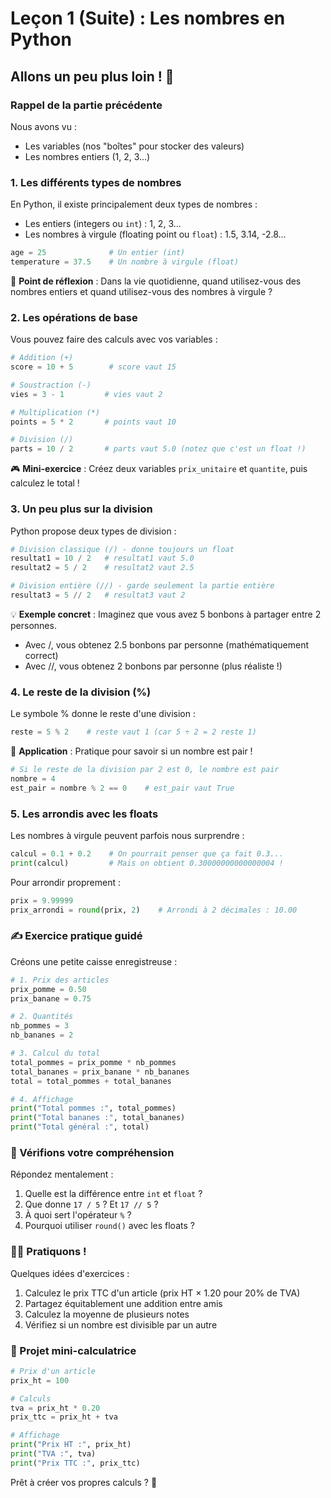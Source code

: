 # Leçon 1 (Suite) : Les nombres en Python

## Allons un peu plus loin ! 🚀

### Rappel de la partie précédente

Nous avons vu :

- Les variables (nos "boîtes" pour stocker des valeurs)
- Les nombres entiers (1, 2, 3...)

### 1. Les différents types de nombres

En Python, il existe principalement deux types de nombres :

- Les entiers (integers ou `int`) : 1, 2, 3...
- Les nombres à virgule (floating point ou `float`) : 1.5, 3.14, -2.8...

```python
age = 25              # Un entier (int)
temperature = 37.5    # Un nombre à virgule (float)
```

🤔 **Point de réflexion** : Dans la vie quotidienne, quand utilisez-vous des nombres entiers et quand utilisez-vous des nombres à virgule ?

### 2. Les opérations de base

Vous pouvez faire des calculs avec vos variables :

```python
# Addition (+)
score = 10 + 5        # score vaut 15

# Soustraction (-)
vies = 3 - 1         # vies vaut 2

# Multiplication (*)
points = 5 * 2       # points vaut 10

# Division (/)
parts = 10 / 2       # parts vaut 5.0 (notez que c'est un float !)
```

🎮 **Mini-exercice** : Créez deux variables `prix_unitaire` et `quantite`, puis calculez le total !

### 3. Un peu plus sur la division

Python propose deux types de division :

```python
# Division classique (/) - donne toujours un float
resultat1 = 10 / 2   # resultat1 vaut 5.0
resultat2 = 5 / 2    # resultat2 vaut 2.5

# Division entière (//) - garde seulement la partie entière
resultat3 = 5 // 2   # resultat3 vaut 2
```

💡 **Exemple concret** : Imaginez que vous avez 5 bonbons à partager entre 2 personnes.

- Avec /, vous obtenez 2.5 bonbons par personne (mathématiquement correct)
- Avec //, vous obtenez 2 bonbons par personne (plus réaliste !)

### 4. Le reste de la division (%)

Le symbole % donne le reste d'une division :

```python
reste = 5 % 2    # reste vaut 1 (car 5 ÷ 2 = 2 reste 1)
```

🎯 **Application** : Pratique pour savoir si un nombre est pair !

```python
# Si le reste de la division par 2 est 0, le nombre est pair
nombre = 4
est_pair = nombre % 2 == 0    # est_pair vaut True
```

### 5. Les arrondis avec les floats

Les nombres à virgule peuvent parfois nous surprendre :

```python
calcul = 0.1 + 0.2    # On pourrait penser que ça fait 0.3...
print(calcul)         # Mais on obtient 0.30000000000000004 !
```

Pour arrondir proprement :

```python
prix = 9.99999
prix_arrondi = round(prix, 2)    # Arrondi à 2 décimales : 10.00
```

### ✍️ Exercice pratique guidé

Créons une petite caisse enregistreuse :

```python
# 1. Prix des articles
prix_pomme = 0.50
prix_banane = 0.75

# 2. Quantités
nb_pommes = 3
nb_bananes = 2

# 3. Calcul du total
total_pommes = prix_pomme * nb_pommes
total_bananes = prix_banane * nb_bananes
total = total_pommes + total_bananes

# 4. Affichage
print("Total pommes :", total_pommes)
print("Total bananes :", total_bananes)
print("Total général :", total)
```

### 🎯 Vérifions votre compréhension

Répondez mentalement :

1. Quelle est la différence entre `int` et `float` ?
2. Que donne `17 / 5` ? Et `17 // 5` ?
3. À quoi sert l'opérateur `%` ?
4. Pourquoi utiliser `round()` avec les floats ?

### 🏃‍♂️ Pratiquons !

Quelques idées d'exercices :

1. Calculez le prix TTC d'un article (prix HT × 1.20 pour 20% de TVA)
2. Partagez équitablement une addition entre amis
3. Calculez la moyenne de plusieurs notes
4. Vérifiez si un nombre est divisible par un autre

### 🎯 Projet mini-calculatrice

```python
# Prix d'un article
prix_ht = 100

# Calculs
tva = prix_ht * 0.20
prix_ttc = prix_ht + tva

# Affichage
print("Prix HT :", prix_ht)
print("TVA :", tva)
print("Prix TTC :", prix_ttc)
```

Prêt à créer vos propres calculs ? 🚀
